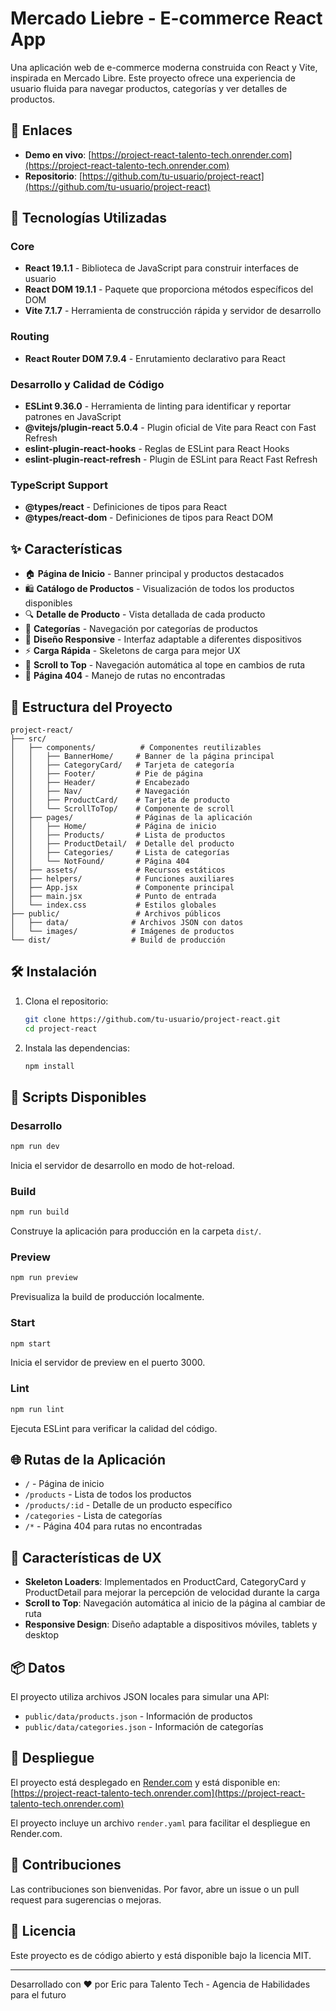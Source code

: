 # Mercado Liebre - E-commerce React App

Una aplicación web de e-commerce moderna construida con React y Vite, inspirada en Mercado Libre. Este proyecto ofrece una experiencia de usuario fluida para navegar productos, categorías y ver detalles de productos.

## 🔗 Enlaces

- **Demo en vivo**: [https://project-react-talento-tech.onrender.com](https://project-react-talento-tech.onrender.com)
- **Repositorio**: [https://github.com/tu-usuario/project-react](https://github.com/tu-usuario/project-react)

## 🚀 Tecnologías Utilizadas

### Core

- **React 19.1.1** - Biblioteca de JavaScript para construir interfaces de usuario
- **React DOM 19.1.1** - Paquete que proporciona métodos específicos del DOM
- **Vite 7.1.7** - Herramienta de construcción rápida y servidor de desarrollo

### Routing

- **React Router DOM 7.9.4** - Enrutamiento declarativo para React

### Desarrollo y Calidad de Código

- **ESLint 9.36.0** - Herramienta de linting para identificar y reportar patrones en JavaScript
- **@vitejs/plugin-react 5.0.4** - Plugin oficial de Vite para React con Fast Refresh
- **eslint-plugin-react-hooks** - Reglas de ESLint para React Hooks
- **eslint-plugin-react-refresh** - Plugin de ESLint para React Fast Refresh

### TypeScript Support

- **@types/react** - Definiciones de tipos para React
- **@types/react-dom** - Definiciones de tipos para React DOM

## ✨ Características

- 🏠 **Página de Inicio** - Banner principal y productos destacados
- 🛍️ **Catálogo de Productos** - Visualización de todos los productos disponibles
- 🔍 **Detalle de Producto** - Vista detallada de cada producto
- 📂 **Categorías** - Navegación por categorías de productos
- 🎨 **Diseño Responsive** - Interfaz adaptable a diferentes dispositivos
- ⚡ **Carga Rápida** - Skeletons de carga para mejor UX
- 🔄 **Scroll to Top** - Navegación automática al tope en cambios de ruta
- 🎯 **Página 404** - Manejo de rutas no encontradas

## 📁 Estructura del Proyecto

```text
project-react/
├── src/
│   ├── components/          # Componentes reutilizables
│   │   ├── BannerHome/     # Banner de la página principal
│   │   ├── CategoryCard/   # Tarjeta de categoría
│   │   ├── Footer/         # Pie de página
│   │   ├── Header/         # Encabezado
│   │   ├── Nav/            # Navegación
│   │   ├── ProductCard/    # Tarjeta de producto
│   │   └── ScrollToTop/    # Componente de scroll
│   ├── pages/              # Páginas de la aplicación
│   │   ├── Home/           # Página de inicio
│   │   ├── Products/       # Lista de productos
│   │   ├── ProductDetail/  # Detalle del producto
│   │   ├── Categories/     # Lista de categorías
│   │   └── NotFound/       # Página 404
│   ├── assets/             # Recursos estáticos
│   ├── helpers/            # Funciones auxiliares
│   ├── App.jsx             # Componente principal
│   ├── main.jsx            # Punto de entrada
│   └── index.css           # Estilos globales
├── public/                 # Archivos públicos
│   ├── data/              # Archivos JSON con datos
│   └── images/            # Imágenes de productos
└── dist/                  # Build de producción
```

## 🛠️ Instalación

1. Clona el repositorio:

    ```bash
    git clone https://github.com/tu-usuario/project-react.git
    cd project-react
    ```

2. Instala las dependencias:

    ```bash
    npm install
    ```

## 📜 Scripts Disponibles

### Desarrollo

```bash
npm run dev
```

Inicia el servidor de desarrollo en modo de hot-reload.

### Build

```bash
npm run build
```

Construye la aplicación para producción en la carpeta `dist/`.

### Preview

```bash
npm run preview
```

Previsualiza la build de producción localmente.

### Start

```bash
npm start
```

Inicia el servidor de preview en el puerto 3000.

### Lint

```bash
npm run lint
```

Ejecuta ESLint para verificar la calidad del código.

## 🌐 Rutas de la Aplicación

- `/` - Página de inicio
- `/products` - Lista de todos los productos
- `/products/:id` - Detalle de un producto específico
- `/categories` - Lista de categorías
- `/*` - Página 404 para rutas no encontradas

## 🎨 Características de UX

- **Skeleton Loaders**: Implementados en ProductCard, CategoryCard y ProductDetail para mejorar la percepción de velocidad durante la carga
- **Scroll to Top**: Navegación automática al inicio de la página al cambiar de ruta
- **Responsive Design**: Diseño adaptable a dispositivos móviles, tablets y desktop

## 📦 Datos

El proyecto utiliza archivos JSON locales para simular una API:

- `public/data/products.json` - Información de productos
- `public/data/categories.json` - Información de categorías

## 🚀 Despliegue

El proyecto está desplegado en [Render.com](https://render.com) y está disponible en: [https://project-react-talento-tech.onrender.com](https://project-react-talento-tech.onrender.com)

El proyecto incluye un archivo `render.yaml` para facilitar el despliegue en Render.com.

## 🤝 Contribuciones

Las contribuciones son bienvenidas. Por favor, abre un issue o un pull request para sugerencias o mejoras.

## 📝 Licencia

Este proyecto es de código abierto y está disponible bajo la licencia MIT.

---

Desarrollado con ❤️ por Eric para Talento Tech - Agencia de Habilidades para el futuro

